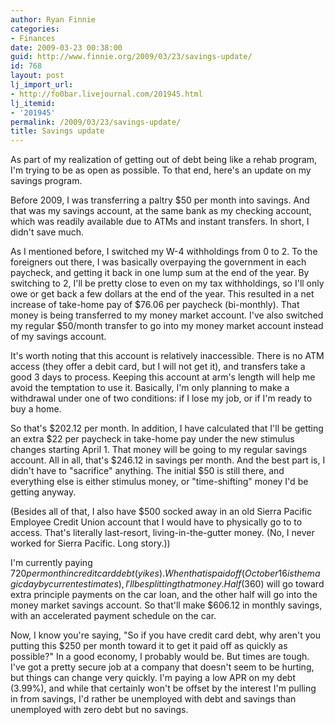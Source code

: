 ```yaml
---
author: Ryan Finnie
categories:
- Finances
date: 2009-03-23 00:38:00
guid: http://www.finnie.org/2009/03/23/savings-update/
id: 768
layout: post
lj_import_url:
- http://fo0bar.livejournal.com/201945.html
lj_itemid:
- '201945'
permalink: /2009/03/23/savings-update/
title: Savings update
---
```

As part of my realization of getting out of debt being like a rehab program, I'm trying to be as open as possible. To that end, here's an update on my savings program.

Before 2009, I was transferring a paltry $50 per month into savings. And that was my savings account, at the same bank as my checking account, which was readily available due to ATMs and instant transfers. In short, I didn't save much.

As I mentioned before, I switched my W-4 withholdings from 0 to 2. To the foreigners out there, I was basically overpaying the government in each paycheck, and getting it back in one lump sum at the end of the year. By switching to 2, I'll be pretty close to even on my tax withholdings, so I'll only owe or get back a few dollars at the end of the year. This resulted in a net increase of take-home pay of $76.06 per paycheck (bi-monthly). That money is being transferred to my money market account. I've also switched my regular $50/month transfer to go into my money market account instead of my savings account.

It's worth noting that this account is relatively inaccessible. There is no ATM access (they offer a debit card, but I will not get it), and transfers take a good 3 days to process. Keeping this account at arm's length will help me avoid the temptation to use it. Basically, I'm only planning to make a withdrawal under one of two conditions: if I lose my job, or if I'm ready to buy a home.

So that's $202.12 per month. In addition, I have calculated that I'll be getting an extra $22 per paycheck in take-home pay under the new stimulus changes starting April 1. That money will be going to my regular savings account. All in all, that's $246.12 in savings per month. And the best part is, I didn't have to "sacrifice" anything. The initial $50 is still there, and everything else is either stimulus money, or "time-shifting" money I'd be getting anyway.

(Besides all of that, I also have $500 socked away in an old Sierra Pacific Employee Credit Union account that I would have to physically go to to access. That's literally last-resort, living-in-the-gutter money. (No, I never worked for Sierra Pacific. Long story.))

I'm currently paying $720 per month in credit card debt (yikes). When that is paid off (October 16 is the magic day by current estimates), I'll be splitting that money. Half ($360) will go toward extra principle payments on the car loan, and the other half will go into the money market savings account. So that'll make $606.12 in monthly savings, with an accelerated payment schedule on the car.

Now, I know you're saying, "So if you have credit card debt, why aren't you putting this $250 per month toward it to get it paid off as quickly as possible?" In a good economy, I probably would be. But times are tough. I've got a pretty secure job at a company that doesn't seem to be hurting, but things can change very quickly. I'm paying a low APR on my debt (3.99%), and while that certainly won't be offset by the interest I'm pulling in from savings, I'd rather be unemployed with debt and savings than unemployed with zero debt but no savings.
